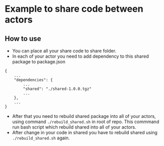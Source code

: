 # Example to share code between actors

## How to use

- You can place all your share code to share folder.
- In each of your actor you need to add dependency to this shared package to package.json
```
{
	...
	"dependencies": {
		...
		"shared": "./shared-1.0.0.tgz"
		...
	},
	...
}
```
- After that you need to rebuild shared package into all of your actors, using command `./rebuild_shared.sh` in root of repo.
This commmand run bash script which rebuild shared into all of your actors.
- After change in your code in shared you have to rebuild shared using `./rebuild_shared.sh` again.
